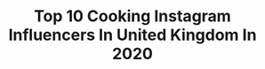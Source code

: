 ---
title: Top 10 Cooking Instagram Influencers In United Kingdom In 2020
description: >-
  Find top cooking Instagram influencers in United Kingdom in 2020. Most popular hashtags: #london #summervibes #pasta #lockdownlife.
platform: Instagram
profiles:
  - username: "theblondeflamingo"
    fullname: >-
      Dominika| London Blogger
    location: "United Kingdom"
    followers: 81314
    engagement: 235
    commentsToLikes: 0.185141
    id: ck0tu5ihf5q9m0i197h6xrhfk
    verified: false
    hashtags: "#coastalhome, #blooooms, #bambooladder, #athomespa"
  - username: "stealmystyle40"
    fullname: >-
      Abi 💕
    location: "United Kingdom"
    followers: 43698
    engagement: 258
    commentsToLikes: 0.294060
    id: ck0u27hw9z1q00i19fcmfrdjt
    verified: false
    hashtags: "#laddershelf, #myhouseandhome, #pewithjoe, #happyathome"
  - username: "olga_manciu"
    fullname: >-
      Olga Manciu
    location: "United Kingdom"
    followers: 44194
    engagement: 452
    commentsToLikes: 0.026348
    id: ck15thjsji3x60i19lqmij61g
    verified: false
    hashtags: "#questions, #walks, #sunset, #part"
  - username: "kendal_o"
    fullname: >-
      Kendal Yoga
    location: "United Kingdom"
    followers: 65198
    engagement: 233
    commentsToLikes: 0.036661
    id: ck6tt4j808k1v0j7189zuzn96
    verified: false
    hashtags: "#babybump, #gratitude, #fancythat, #london"
  - username: "marwahabaoui"
    fullname: >-
      𝗖𝘂𝗿𝗹𝘆 𝙈𝙖𝙧𝙬𝙖 🇲🇦🇬🇧
    location: "United Kingdom"
    followers: 31557
    engagement: 359
    commentsToLikes: 0.031586
    id: ck6u5nr9aap0b0j719pa2razl
    verified: false
    hashtags: "#ramadan, #ramadan2020, #eid2020"
  - username: "letsdothissteph"
    fullname: >-
      Stephanie Louise Ede
    location: "United Kingdom"
    followers: 8218
    engagement: 876
    commentsToLikes: 0.021732
    id: ck0twxmuxh6pv0i19zzd6d8e6
    verified: false
    hashtags: "#garmin, #helpforheroes, #runforheroes, #myhappyplace"
  - username: "ratatouille_london"
    fullname: >-
      Ratatouille
    location: "United Kingdom"
    followers: 5235
    engagement: 2203
    commentsToLikes: 0.443230
    id: ck5zzt6fwcdry0i148udzuopp
    verified: false
    hashtags: "#plates, #summervibes, #heresmyfood, #eating"
  - username: "swoon_love"
    fullname: >-
      Emma
    location: "United Kingdom"
    followers: 13484
    engagement: 302
    commentsToLikes: 0.180855
    id: ck55jh3e3x0r10i11jk09sp31
    verified: false
    hashtags: "#fuckoffcorona, #themadhatter, #missmygirls, #fuckyoucorona"
  - username: "compassionatelynatalie"
    fullname: >-
      Natalie 🌻
    location: "United Kingdom"
    followers: 2948
    engagement: 2229
    commentsToLikes: 0.402222
    id: ck6txgg9cxp3y0j71omcwd6tb
    verified: false
    hashtags: "#timeofthemonthproblems"
  - username: "where2eatlondon"
    fullname: >-
      Finding The Best Food For You.
    location: "United Kingdom"
    followers: 6673
    engagement: 1056
    commentsToLikes: 0.100823
    id: ckaoyo4m0ibtr0i78662i0k62
    verified: false
    hashtags: "#shrimptank, #fishdinner, #smoothiebowl, #foodislove"
---